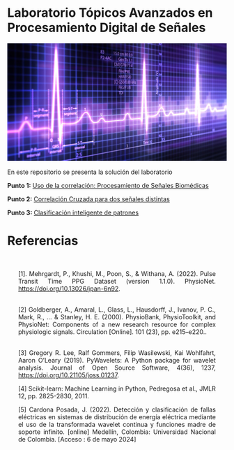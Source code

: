 # Laboratorio Tópicos Avanzados en Procesamiento Digital de Señales

![ECG](src/imgs/ecg.jpg)

En este repositorio se presenta la solución del laboratorio

**Punto 1:** [Uso de la correlación: Procesamiento de Señales Biomédicas](Laboratorio_senales_2_punto_1_informe.ipynb)

**Punto 2:** [Correlación Cruzada para dos señales distintas](Laboratorio_senales_2_punto_2_informe.ipynb)

**Punto 3:** [Clasificación inteligente de patrones](Laboratorio_senales_2_punto_3_informe.ipynb)

# Referencias

<br>
<div style="text-align: justify;width:90%;margin: 0 auto">

[1]. Mehrgardt, P., Khushi, M., Poon, S., & Withana, A. (2022). Pulse Transit Time PPG Dataset (version 1.1.0). PhysioNet. <https://doi.org/10.13026/jpan-6n92>. <br><br>

[2] Goldberger, A., Amaral, L., Glass, L., Hausdorff, J., Ivanov, P. C., Mark, R., ... & Stanley, H. E. (2000). PhysioBank, PhysioToolkit, and PhysioNet: Components of a new research resource for complex physiologic signals. Circulation [Online]. 101 (23), pp. e215–e220.. <br><br>

[3] Gregory R. Lee, Ralf Gommers, Filip Wasilewski, Kai Wohlfahrt, Aaron O’Leary (2019). PyWavelets: A Python package for wavelet analysis. Journal of Open Source Software, 4(36), 1237, <https://doi.org/10.21105/joss.01237>.

[4] Scikit-learn: Machine Learning in Python, Pedregosa et al., JMLR 12, pp. 2825-2830, 2011.

[5] Cardona Posada, J. (2022). Detección y clasificación de fallas eléctricas en sistemas de distribución de energía eléctrica mediante el uso de la transformada wavelet continua y funciones madre de soporte infinito. [online] Medellín, Colombia: Universidad Nacional de Colombia. [Acceso : 6 de mayo 2024]

</div>

